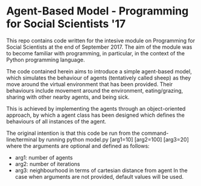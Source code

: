 # Agent-Based Model - Programming for Social Scientists '17
This repo contains code written for the intesive module on Programming for Social Scientists at the end of September 2017.
The aim of the module was to become familiar with programming, in particular, in the context of the Python programming language.

The code contained herein aims to introduce a simple agent-based model, which simulates the behaviour of agents (tentatively called sheep) as they move around the virtual environment that has been provided.
Their behaviours include movement around the environment, eating/grazing, sharing with other nearby agents, and being sick.

This is achieved by implementing the agents through an object-oriented approach, by which a agent class has been designed which defines the behaviours of all instances of the agent.

The original intention is that this code be run from the command-line/terminal by running
	python model.py [arg1=10] [arg2=100] [arg3=20]
where the arguments are optional and defined as follows:
* arg1: number of agents
* arg2: number of iterations
* arg3: neighbourhood in terms of cartesian distance from agent
In the case when arguments are not provided, default values will be used.
